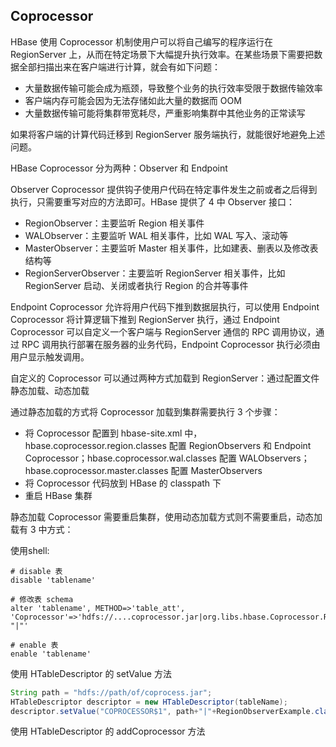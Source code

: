 ## Coprocessor

HBase 使用 Coprocessor 机制使用户可以将自己编写的程序运行在 RegionServer 上，从而在特定场景下大幅提升执行效率。在某些场景下需要把数据全部扫描出来在客户端进行计算，就会有如下问题：
- 大量数据传输可能会成为瓶颈，导致整个业务的执行效率受限于数据传输效率
- 客户端内存可能会因为无法存储如此大量的数据而 OOM
- 大量数据传输可能将集群带宽耗尽，严重影响集群中其他业务的正常读写

如果将客户端的计算代码迁移到 RegionServer 服务端执行，就能很好地避免上述问题。

HBase Coprocessor 分为两种：Observer 和 Endpoint


Observer Coprocessor 提供钩子使用户代码在特定事件发生之前或者之后得到执行，只需要重写对应的方法即可。HBase 提供了 4 中 Observer 接口：
- RegionObserver：主要监听 Region 相关事件
- WALObserver：主要监听 WAL 相关事件，比如 WAL 写入、滚动等
- MasterObserver：主要监听 Master 相关事件，比如建表、删表以及修改表结构等
- RegionServerObserver：主要监听 RegionServer 相关事件，比如 RegionServer 启动、关闭或者执行 Region 的合并等事件

Endpoint Coprocessor 允许将用户代码下推到数据层执行，可以使用 Endpoint Coprocessor 将计算逻辑下推到 RegionServer 执行，通过 Endpoint Coprocessor 可以自定义一个客户端与 RegionServer 通信的 RPC 调用协议，通过 RPC 调用执行部署在服务器的业务代码，Endpoint Coprocessor 执行必须由用户显示触发调用。

自定义的 Coprocessor 可以通过两种方式加载到 RegionServer：通过配置文件静态加载、动态加载

通过静态加载的方式将 Coprocessor 加载到集群需要执行 3 个步骤：
- 将 Coprocessor 配置到 hbase-site.xml 中， hbase.coprocessor.region.classes 配置 RegionObservers 和 Endpoint Coprocessor；hbase.coprocessor.wal.classes 配置 WALObservers；hbase.coprocessor.master.classes 配置 MasterObservers
- 将 Coprocessor 代码放到 HBase 的 classpath 下
- 重启 HBase 集群

静态加载 Coprocessor 需要重启集群，使用动态加载方式则不需要重启，动态加载有 3 中方式：

使用shell:
```shell
# disable 表
disable 'tablename'

# 修改表 schema
alter 'tablename', METHOD=>'table_att', 'Coprocessor'=>'hdfs://....coprocessor.jar|org.libs.hbase.Coprocessor.RegionObserverExample "|"'

# enable 表
enable 'tablename'
```
使用 HTableDescriptor 的 setValue 方法
```java
String path = "hdfs://path/of/coprocess.jar";
HTableDescriptor descriptor = new HTableDescriptor(tableName);
descriptor.setValue("COPROCESSOR$1", path+"|"+RegionObserverExample.class.getCanonicalName() + "|" + Coprocessor.PRIORITY_USER);
```
使用 HTableDescriptor 的 addCoprocessor 方法